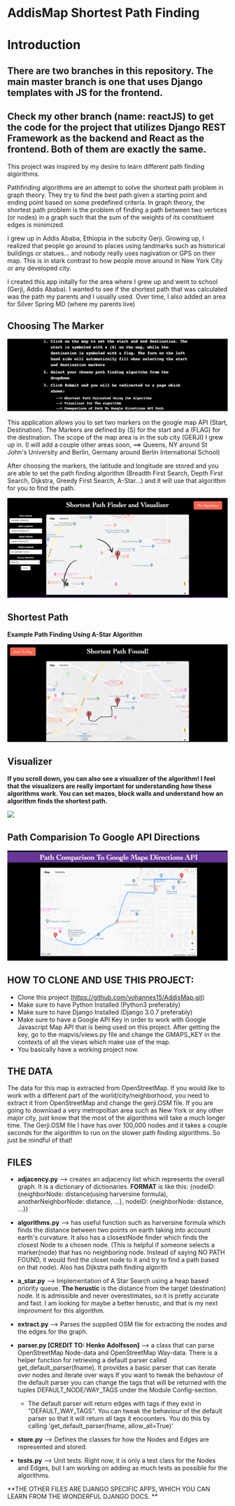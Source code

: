 # AddisMap Shortest Path Finding 

# Introduction

## There are two branches in this repository. The main master branch is one that uses Django templates with JS for the frontend. 

## Check my other branch (name: reactJS) to get the code for the project that utilizes Django REST Framework as the backend and React as the frontend. Both of them are exactly the same.

This project was inspired by my desire to learn different path finding algorithms.

Pathfinding algorithms are an attempt to solve the shortest path problem in graph theory. They try to find the best path given a starting point and ending point based on some predefined criteria. In graph theory, the shortest path problem is the problem of finding a path between two vertices (or nodes) in a graph such that the sum of the weights of its constituent edges is minimized.

I grew up in Addis Ababa, Ethiopia in the subcity Gerji. Growing up, I realized that people go around to places using landmarks such as historical buildings or statues... and nobody really uses nagivation or GPS on their map. This is in stark contrast to how people move around in New York City or any developed city. 

I created this app initally for the area where I grew up and went to school (Gerji, Addis Ababa). I wanted to see if the shortest path that was calculated was the path my parents and I usually used. Over time, I also added an area for Silver Spring MD (where my parents live)

## Choosing The Marker

![](images/instructions.png)

This application allows you to set two markers on the google map API (Start, Destination). The Markers are defined by (S) for the start and a (FLAG) for the destination. The scope of the map area is in the sub city (GERJI) I grew up in. (I will add a couple other areas soon, ==> Queens, NY around St John's University and Berlin, Germany around Berlin International School)

After choosing the markers, the latitude and longitude are stored and you are able to set the path finding algorithm (Breadth First Search, Depth First Search, Dijkstra, Greedy First Search, A-Star...) and it will use that algorithm for you to find the path.

![](images/frontpage.png)

## Shortest Path

**Example Path Finding Using A-Star Algorithm**

![](images/shortestpath.png)

## Visualizer

**If you scroll down, you can also see a visualizer of the algorithm! I feel that the visualizers are really important for understanding how these algorithms work. You can set mazes, block walls and understand how an algorithm finds the shortest path.**

![](images/visualization.gif)

## Path Comparision To Google API Directions

![](images/googlepath.png)

## HOW TO CLONE AND USE THIS PROJECT:

* Clone this project (https://github.com/yohannes15/AddisMap.git)
* Make sure to have Python Installed (Python3 preferably)
* Make sure to have Django Installed (Django 3.0.7 preferably)
* Make sure to have a Google API Key in order to work with Google Javascript Map API that is being used on this project. After getting the key, go to the mapvis/views.py file and change the GMAPS_KEY in the contexts of all the views which make use of the map.
* You basically have a working project now.

## THE DATA

The data for this map is extracted from OpenStreetMap. If you would like to work with a different part of the world/city/neighborhood, you need to extract it from OpenStreetMap and change the gerji.OSM file. If you are going to download a very metropoltian area such as New York or any other major city, just know that the most of the algorithms will take a much longer time. The Gerji.OSM file I have has over 100,000 nodes and it takes a couple seconds for the algorithm to run on the slower path finding algorithms. So just be mindful of that!

## FILES

* **adjacency.py** --> creates an adjacency list which represents the overall graph. It is a dictionary of dictionaries. 
**FORMAT** is like this: {nodeID: {neighborNode: distance(using harversine formula), anotherNeighborNode: distance, ...}, nodeID: {neighborNode: distance, ...}}

* **algorithms.py** --> has useful function such as harversine formula which finds the distance between two points on earth taking into account earth's curvature. It also has a closestNode finder which finds the closest Node to a chosen node. (This is helpful if someone selects a marker(node) that has no neighboring node. Instead of saying NO PATH FOUND, it would find the closet node to it and try to find a path based on that node). Also has Dijkstra path finding algorith

* **a_star.py** --> Implementation of A Star Search using a heap based priority queue. **The herustic** is the distance from the target (destination) node. It is admissible and never overestimates, so it is pretty accurate and fast. I am looking for maybe a better herustic, and that is my next improvment for this algorithm.

* **extract.py** --> Parses the supplied OSM file for extracting the nodes and the edges for the graph. 

* **parser.py [CREDIT TO: Henke Adolfsson]** --> a class that can parse OpenStreetMap Node-data and OpenStreetMap Way-data. There is a helper function for retrieving a default parser called get_default_parser(fname). It provides a basic parser that can iterate over nodes and iterate over ways If you want to tweak the behaviour of the default parser you can change the tags that will be returned with the tuples DEFAULT_NODE/WAY_TAGS under the Module Config-section. 

  * The default parser will return edges with tags if they exist in "DEFAULT_WAY_TAGS". You can tweak the behaviour of the default parser so that it will return
  all tags it encounters. You do this by calling 'get_default_parser(fname, allow_all=True)'
  
* **store.py** --> Defines the classes for how the Nodes and Edges are represented and stored.

* **tests.py** --> Unit tests. Right now, it is only a test class for the Nodes and Edges, but I am working on adding as much tests as possible for the algorithms.

**THE OTHER FILES ARE DJANGO SPECIFIC APPS, WHICH YOU CAN LEARN FROM THE WONDERFUL DJANGO DOCS. **








